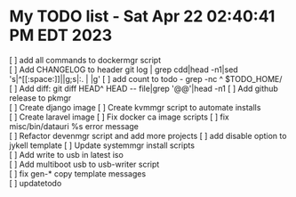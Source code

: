 # My TODO list  -  Sat Apr 22 02:40:41 PM EDT 2023

[ ] add all commands to dockermgr script  
[ ] Add CHANGELOG to header git log | grep cdd|head -n1|sed 's|^[[:space:]]||g;s|:. | |g'
[ ] add count to todo - grep -nc ^ $TODO_HOME/  
[ ] Add diff: git diff HEAD^ HEAD -- file|grep '@@'|head -n1
[ ] Add github release to pkmgr  
[ ] Create django image
[ ] Create kvmmgr script to automate installs  
[ ] Create laravel image
[ ] Fix docker ca image scripts
[ ] fix misc/bin/datauri %s error message  
[ ] Refactor devenmgr script and add more projects
[ ] add disable option to jykell template
[ ] Update systemmgr install scripts  
[ ] Add write to usb in latest iso  
[ ] Add multiboot usb to usb-writer script  
[ ] fix gen-* copy template messages  
[ ] updatetodo  
